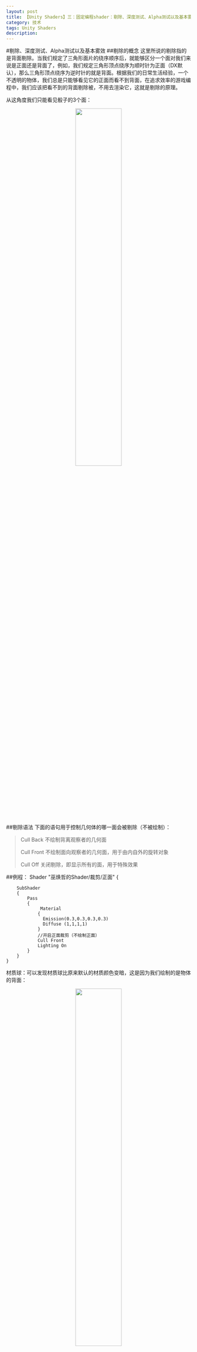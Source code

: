 ```yaml
---
layout: post
title: 【Unity Shaders】三：固定编程shader：剔除、深度测试、Alpha测试以及基本雾效
category: 技术
tags: Unity Shaders
description: 
---
```


#剔除、深度测试、Alpha测试以及基本雾效
##剔除的概念
这里所说的剔除指的是背面剔除。当我们规定了三角形面片的绕序顺序后，就能够区分一个面对我们来说是正面还是背面了，例如，我们规定三角形顶点绕序为顺时针为正面（DX默认），那么三角形顶点绕序为逆时针的就是背面。根据我们的日常生活经验，一个不透明的物体，我们总是只能够看见它的正面而看不到背面，在追求效率的游戏编程中，我们应该把看不到的背面剔除被，不用去渲染它，这就是剔除的原理。

从这角度我们只能看见骰子的3个面：
*<center><img src="/public/img/138.png" style="width:50%"></center>*
##剔除语法
下面的语句用于控制几何体的哪一面会被剔除（不被绘制）：
>Cull Back 不绘制背离观察者的几何面
>
>Cull Front 不绘制面向观察者的几何面，用于由内自外的旋转对象
>
>Cull Off 关闭剔除，即显示所有的面，用于特殊效果

##例程：
    Shader "巫焕哲的Shader/裁剪/正面"
    {
      
    	SubShader
		{
    		Pass
    		{
    			 Material   
    			{  
    			  Emission(0.3,0.3,0.3,0.3)  
   				  Diffuse (1,1,1,1)  
    			} 
    			//开启正面裁剪（不绘制正面）
    			Cull Front
    			Lighting On
    		}
    	}
    }

材质球：可以发现材质球比原来默认的材质颜色变暗，这是因为我们绘制的是物体的背面：

*<center><img src="/public/img/139.png" style="width:50%"></center>*

我们建立一个Cube：

*<center><img src="/public/img/140.png" style="width:50%"></center>*
 
把材质赋予Cube后可以看到Cube的正面已经被裁剪掉了:

*<center><img src="/public/img/141.png" style="width:50%"></center>*

##深度测试的概念
在一个游戏场景中通常有许多的物体需要绘制，我们从一个观测点出发，沿着观察方向，总是会有物体发生遮挡：离观测点近的不透明物体遮挡了离观测点源的物体，使得被遮挡的物体不可见或者部分可见。深度测试可以简化复杂场景的绘制，确保只有场景内的对象最靠近观测点的表面参与绘制。
##深度测试语法
>ZWite On/Off （开/关）

此语句用于控制是否把对象的像素写入深度缓冲，默认是开启的。如果需要绘制纯色物体便将此项打开，如果要绘制半透明效果，则关闭深度缓冲。

>ZTest Less |Greater | LEqual | GEqual | Equal | NotEqual | Always


此语句用于控制深度测试如何执行。缺省值的LEqual，其余选项含义对应如下：


    Greater
    只渲染大于AlphaValue值的像素
    GEqual
    只渲染大于等于AlphaValue值的像素
    Less
    只渲染小于AlphaValue值的像素
    LEqual
    只渲染小于等于AlphaValue值的像素
    Equal
    只渲染等于AlphaValue值的像素
    NotEqual
    只渲染不等于AlphaValue值的像素
    Always
    渲染所有像素，等于关闭透明度测试。等于用AlphaTest Off
    Never
    不渲染任何像素

>Offset Factor ,Units

此语句用两个参数（Facto和Units）来定义深度偏移。


- Factor参数表示 Z缩放的最大斜率的值。


- Units参数表示可分辨的最小深度缓冲区的值。

于是，我们就可以强制使位于同一位置上的两个集合体中的一个几何体绘制在另一个的上层。例如偏移量Offset 设为0, -1（即Factor=0, Units=-1）的值使得靠近摄像机的几何体忽略几何体的斜率，而偏移量为-1,-1（即Factor =-1, Units=-1）时，则会让几何体偏移一个微小的角度，让观察使看起来更近些。
##Alpha测试的概念
Alpha Test ,中文就是透明度测试。简而言之就是V&F shader中最后fragment函数输出的该点颜色值
的alpha值与固定值进行比较。 AlphaTest语句通常位于Pass{}中的起始位置。
##Alpha测试语法
>AlphaTest Off

此语句用于渲染所有像素（缺省）
>AplhaTest comparison AlphaValue

使用这个语句来控制渲染中某一个确定范围内的透明度值的像素，其中 comparison的取值可以为：
    
    Greater
    Only render pixels whose alpha is greater than AlphaValue. 大于
    GEqual
    Only render pixels whose alpha is greater than or equal to AlphaValue. 大于等于
    Less
    Only render pixels whose alpha value is less than AlphaValue. 小于
    LEqual
    Only render pixels whose alpha value is less than or equal to from AlphaValue. 小于等于
    Equal
    Only render pixels whose alpha value equals AlphaValue. 等于
    NotEqual
    Only render pixels whose alpha value differs from AlphaValue. 不等于
    Always
    Render all pixels. This is functionally equivalent to AlphaTest Off. 
    渲染所有像素，等于关闭透明度测试AlphaTest Off
    Never
    Don't render any pixels. 不渲染任何像素



AlphaValue为一个范围在0~1之间的浮点值，也可以是一个指向浮点属性或是一个范围属性，在后一种情况下需要使用标准的方括号写法标注索引名字，如([变量名]).

##雾效

在计算机图形学中，雾化通过混合以生成的像素颜色和基于到镜头的距离来确定最终的颜色来完成。雾化**不会改变**已经混合的像素的**透明度值**，**只改变RGB值**。
##雾效语法
>Fog{FogCommands}

此语句用于设定雾命令的内容，具体的内容见下面语句:
>Mode Off | Global | Linear | Exp | Exp2

此语句用于定义雾模式。缺省是全局的，依据雾在渲染设定中是否打开确定可从无变化到平方值

>Color ColorValue

此语句用于设定雾的颜色值

>Density FloatValue


此语句以指数的方式设定雾的密度。
>语句之五：Range FloatValue , FloatValue

此语句用于为linear类型的雾设定远近距离值。

[这里的例程有待理解](http://blog.csdn.net/poem_qianmo/article/details/41923661)
